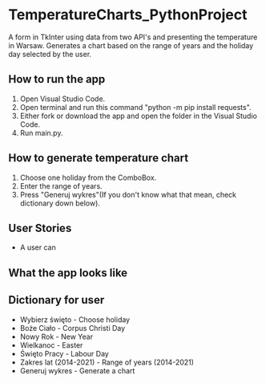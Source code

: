# TemperatureCharts_PythonProject
A form in TkInter using data from two API's and presenting the temperature in Warsaw. Generates a chart based on the range of years and the holiday day selected by the user. 

## How to run the app
1. Open Visual Studio Code.
2. Open terminal and run this command "python -m pip install requests".
3. Either fork or download the app and open the folder in  the Visual Studio Code.
4. Run main.py.

## How to generate temperature chart
1. Choose one holiday from the ComboBox.
2. Enter the range of years.
3. Press "Generuj wykres"(If you don't know what that mean, check dictionary down below).

## User Stories
- A user can 

## What the app looks like

## Dictionary for user
- Wybierz święto - Choose holiday
- Boże Ciało - Corpus Christi Day
- Nowy Rok - New Year
- Wielkanoc - Easter
- Święto Pracy - Labour Day
- Zakres lat (2014-2021) - Range of years (2014-2021)
- Generuj wykres - Generate a chart
